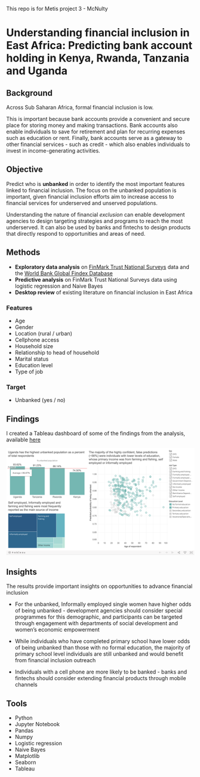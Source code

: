 This repo is for Metis project 3 - McNulty

# Understanding financial inclusion in East Africa: Predicting bank account holding in Kenya, Rwanda, Tanzania and Uganda

## Background

Across Sub Saharan Africa, formal financial inclusion is low. 

This is important because bank accounts provide a convenient and secure place for storing money and making transactions.  Bank accounts also enable individuals to save for retirement and plan for recurring expenses such as education or rent. Finally, bank accounts serve as a gateway to other financial services - such as credit - which also enables individuals to invest in income-generating activities.

## Objective

Predict who is __unbanked__ in order to identify the most important features linked to financial inclusion. The focus on the unbanked population is important, given financial inclusion efforts aim to increase access to financial services for underserved and unserved populations. 

Understanding the nature of financial *exclusion* can enable development agencies to design targeting strategies and programs to reach the most underserved. It can also be used by banks and fintechs to design products that directly respond to opportunities and areas of need.

## Methods

* **Exploratory data analysis** on [FinMark Trust National Surveys](https://finmark.org.za/national_surveys) data and the [World Bank Global Findex Database](https://globalfindex.worldbank.org/)
* **Predictive analysis** on FinMark Trust National Surveys data using logistic regression and Naive Bayes
* **Desktop review** of existing literature on financial inclusion in East Africa

### Features
* Age
* Gender
* Location (rural / urban)
* Cellphone access
* Household size
* Relationship to head of household
* Marital status
* Education level
* Type of job

### Target
* Unbanked (yes / no)


## Findings

I created a Tableau dashboard of some of the findings from the analysis, available [here](https://public.tableau.com/profile/tawney#!/vizhome/Metisproject3-bankpredictionresults/Resultsdashboard)

<img src="02-ghimages/tableau_shot.png" alt="dashboard" width="800"/>

## Insights

The results provide important insights on opportunities to advance financial inclusion

* For the unbanked, Informally employed single women have higher odds of being unbanked - development agencies should consider special programmes for this demographic, and participants can be targeted through engagement with departments of social development and women’s economic empowerment

* While individuals who have completed primary school have lower odds of being unbanked than those with no formal education, the majority of primary school level individuals are still unbanked and would benefit from financial inclusion outreach

* Individuals with a cell phone are more likely to be banked - banks and fintechs should consider extending financial products through mobile channels

## Tools
* Python
* Jupyter Notebook
* Pandas
* Numpy
* Logistic regression
* Naive Bayes
* Matplotlib
* Seaborn
* Tableau